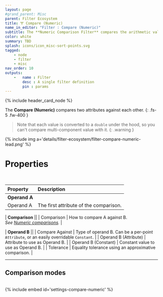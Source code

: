 ```yaml
---
layout: page
#grand_parent: Misc
parent: Filter Ecosystem
title: 🝖 Compare (Numeric)
name_in_editor: "Filter : Compare (Numeric)"
subtitle: The **Numeric Comparison Filter** compares the arithmetic value of two attributes
color: white
summary: TBD
splash: icons/icon_misc-sort-points.svg
tagged: 
    - node
    - filter
    - misc
nav_order: 10
outputs:
    -   name : Filter
        desc : A single filter definition
        pin : params
---
```


{% include header_card_node %}

The **Compare (Numeric)** compares two attributes against each other.
{: .fs-5 .fw-400 } 

> Note that each value is converted to a `double` under the hood, so you can't compare multi-component value with it.
{: .warning }

{% include img a='details/filter-ecosystem/filter-compare-numeric-lead.png' %}

# Properties
<br>

| Property       | Description          |
|:-------------|:------------------|
| **Operand A**          ||
| Operand A          | The first attribute of the comparison. |

| **Comparison**          ||
| Comparison | How to compare A against B.<br>*See [Numeric comparisons](/PCGExtendedToolkit/doc-general/comparisons.html#numeric-comparisons).* |

| **Operand B**          ||
| Compare Against | Type of operand B. Can be a per-point `Attribute`, or an easily overridable `Constant`. |
| Operand B (Attribute) | Attribute to use as Operand B. |
| Operand B (Constant) | Constant value to use as Operand B. |
| Tolerance | Equality tolerance using an approximative comparison. |

---
## Comparison modes
<br>
{% include embed id='settings-compare-numeric' %}